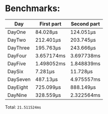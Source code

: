 # Benchmarks:
| Day | First part | Second part |
| --- | --- | --- |
| DayOne | 84.028µs | 124.051µs |
| DayTwo | 212.401µs | 203.745µs |
| DayThree | 195.763µs | 243.666µs |
| DayFour | 3.657174ms | 3.697738ms |
| DayFive | 1.498052ms | 1.848839ms |
| DaySix | 7.281µs | 11.728µs |
| DaySeven | 487.13µs | 4.975557ms |
| DayEight | 725.099µs | 888.149µs |
| DayNine | 328.559µs | 2.322564ms |


Total: `21.511524ms`
